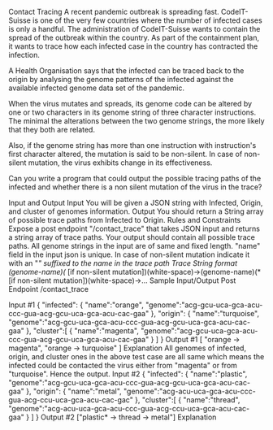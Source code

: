 Contact Tracing
A recent pandemic outbreak is spreading fast. CodeIT-Suisse is one of the very few countries where the number of infected cases is only a handful. The administration of CodeIT-Suisse wants to contain the spread of the outbreak within the country. As part of the containment plan, it wants to trace how each infected case in the country has contracted the infection.

A Health Organisation says that the infected can be traced back to the origin by analysing the genome patterns of the infected against the available infected genome data set of the pandemic.

When the virus mutates and spreads, its genome code can be altered by one or two characters in its genome string of three character instructions. The minimal the alterations between the two genome strings, the more likely that they both are related.

Also, if the genome string has more than one instruction with instruction's first character altered, the mutation is said to be non-silent. In case of non-silent mutation, the virus exhibits change in its effectiveness.

Can you write a program that could output the possible tracing paths of the infected and whether there is a non silent mutation of the virus in the trace?

Input and Output
Input
You will be given a JSON string with Infected, Origin, and cluster of genomes information.
Output
You should return a String array of possible trace paths from Infected to Origin.
Rules and Constraints
Expose a post endpoint "/contact_trace" that takes JSON input and returns a string array of trace paths.
Your output should contain all possible trace paths.
All genome strings in the input are of same and fixed length.
"name" field in the input json is unique.
In case of non-silent mutation indicate it with an "*" suffixed to the name in the trace path
Trace String format
(genome-name)(* [if non-silent mutation])(white-space)->(genome-name)(* [if non-silent mutation])(white-space)->...
Sample Input/Output
Post Endpoint
/contact_trace

Input #1
{
    "infected": {
        "name":"orange",
        "genome":"acg-gcu-uca-gca-acu-ccc-gua-acg-gcu-uca-gca-acu-cac-gaa"
    },
    "origin": {
        "name":"turquoise",
        "genome":"acg-gcu-uca-gca-acu-ccc-gua-acg-gcu-uca-gca-acu-cac-gaa"
    },
    "cluster":[
        {
            "name":"magenta",
            "genome":"acg-gcu-uca-gca-acu-ccc-gua-acg-gcu-uca-gca-acu-cac-gaa"
        }
    ]
}
Output #1
[
    "orange -> magenta", 
    "orange -> turquoise"
]
Explanation
All genomes of infected, origin, and cluster ones in the above test case are all same which means the infected could be contacted the virus either from "magenta" or from "turquoise". Hence the output.
Input #2
{
    "infected": {
        "name":"plastic",
        "genome":"acg-gcu-uca-gca-acu-ccc-gua-acg-gcu-uca-gca-acu-cac-gaa"
    },
    "origin": {
        "name":"metal",
        "genome":"acg-acu-uca-gca-acu-ccc-gua-acg-ccu-uca-gca-acu-cac-gac"
    },
    "cluster":[
        {
            "name":"thread",
            "genome":"acg-acu-uca-gca-acu-ccc-gua-acg-ccu-uca-gca-acu-cac-gaa"
        }
    ]
}
Output #2
["plastic* -> thread -> metal"]
Explanation